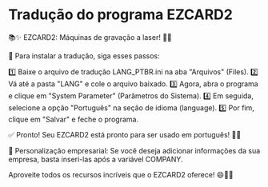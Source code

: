# Tradução do programa EZCARD2

📚✨ EZCARD2: Máquinas de gravação a laser! 💪🔥

🔹 Para instalar a tradução, siga esses passos:

1️⃣ Baixe o arquivo de tradução LANG_PTBR.ini na aba "Arquivos" (Files).
2️⃣ Vá até a pasta "LANG" e cole o arquivo baixado.
3️⃣ Agora, abra o programa e clique em "System Parameter" (Parâmetros do Sistema).
4️⃣ Em seguida, selecione a opção "Português" na seção de idioma (language).
5️⃣ Por fim, clique em "Salvar" e feche o programa.

✅ Pronto! Seu EZCARD2 está pronto para ser usado em português! 🎉🌟

🏢 Personalização empresarial:
Se você deseja adicionar informações da sua empresa, basta inseri-las após a variável COMPANY.

Aproveite todos os recursos incríveis que o EZCARD2 oferece! 😄💼🚀
